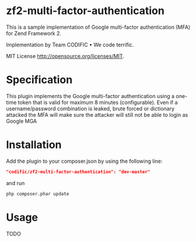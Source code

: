 # zf2-multi-factor-authentication
This is a sample implementation of Google multi-factor authentication (MFA) for Zend Framework 2.

Implementation by Team CODIFIC • We code terrific.

MIT License http://opensource.org/licenses/MIT.

# Specification
This plugin implements the Google multi-factor authentication using a one-time token that is valid for maximum 8 minutes (configurable). Even if a username/password combination is leaked, brute forced or dictionary attacked the MFA will make sure the attacker will still not be able to login as Google MGA 

# Installation
Add the plugin to your composer.json by using the following line:
```json
"codific/zf2-multi-factor-authentication": "dev-master"
```
and run 
```bash
php composer.phar update
```

# Usage
TODO